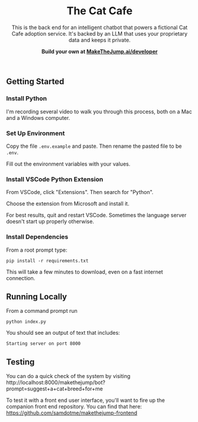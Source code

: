 <h1 align="center">The Cat Cafe</h1>

<p align="center">
  This is the back end for an intelligent chatbot that powers a fictional Cat Cafe adoption service. It's backed by an LLM that uses your proprietary data and keeps it private.
</p>

<p align="center">
  <strong>Build your own at <a href="http://makethejump.ai/developer">MakeTheJump.ai/developer</a></strong>
</p>
<br/>

## Getting Started

### Install Python

I'm recording several video to walk you through this process, both on a Mac and a Windows computer.

### Set Up Environment

Copy the file `.env.example` and paste. Then rename the pasted file to be `.env`.

Fill out the environment variables with your values.

### Install VSCode Python Extension

From VSCode, click "Extensions". Then search for "Python".

Choose the extension from Microsoft and install it.

For best results, quit and restart VSCode. Sometimes the language server doesn't start up properly otherwise.

### Install Dependencies

From a root prompt type:

    pip install -r requirements.txt

This will take a few minutes to download, even on a fast internet connection.

## Running Locally

From a command prompt run

    python index.py

You should see an output of text that includes:

    Starting server on port 8000

## Testing

You can do a quick check of the system by visiting http://localhost:8000/makethejump/bot?prompt=suggest+a+cat+breed+for+me

To test it with a front end user interface, you'll want to fire up the companion front end repository. You can find that here: https://github.com/samdotme/makethejump-frontend
